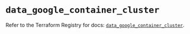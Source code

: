 # `data_google_container_cluster`

Refer to the Terraform Registry for docs: [`data_google_container_cluster`](https://registry.terraform.io/providers/hashicorp/google-beta/6.7.0/docs/data-sources/google_container_cluster).

